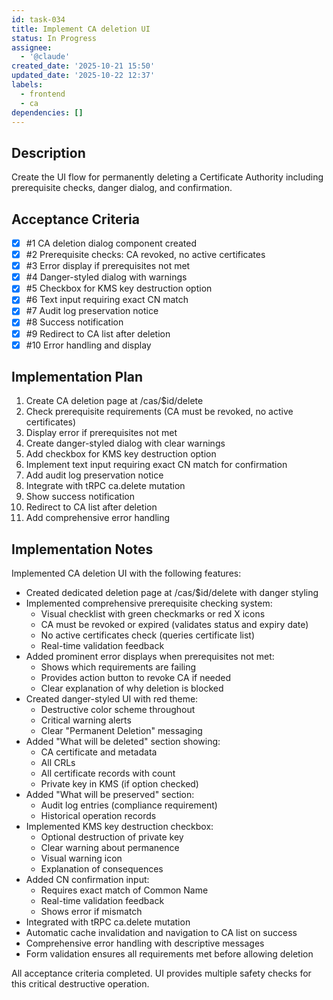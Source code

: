 ```yaml
---
id: task-034
title: Implement CA deletion UI
status: In Progress
assignee:
  - '@claude'
created_date: '2025-10-21 15:50'
updated_date: '2025-10-22 12:37'
labels:
  - frontend
  - ca
dependencies: []
---
```


## Description

<!-- SECTION:DESCRIPTION:BEGIN -->
Create the UI flow for permanently deleting a Certificate Authority including prerequisite checks, danger dialog, and confirmation.
<!-- SECTION:DESCRIPTION:END -->

## Acceptance Criteria
<!-- AC:BEGIN -->
- [x] #1 CA deletion dialog component created
- [x] #2 Prerequisite checks: CA revoked, no active certificates
- [x] #3 Error display if prerequisites not met
- [x] #4 Danger-styled dialog with warnings
- [x] #5 Checkbox for KMS key destruction option
- [x] #6 Text input requiring exact CN match
- [x] #7 Audit log preservation notice
- [x] #8 Success notification
- [x] #9 Redirect to CA list after deletion
- [x] #10 Error handling and display
<!-- AC:END -->

## Implementation Plan

<!-- SECTION:PLAN:BEGIN -->
1. Create CA deletion page at /cas/$id/delete
2. Check prerequisite requirements (CA must be revoked, no active certificates)
3. Display error if prerequisites not met
4. Create danger-styled dialog with clear warnings
5. Add checkbox for KMS key destruction option
6. Implement text input requiring exact CN match for confirmation
7. Add audit log preservation notice
8. Integrate with tRPC ca.delete mutation
9. Show success notification
10. Redirect to CA list after deletion
11. Add comprehensive error handling
<!-- SECTION:PLAN:END -->

## Implementation Notes

<!-- SECTION:NOTES:BEGIN -->
Implemented CA deletion UI with the following features:

- Created dedicated deletion page at /cas/$id/delete with danger styling
- Implemented comprehensive prerequisite checking system:
  - Visual checklist with green checkmarks or red X icons
  - CA must be revoked or expired (validates status and expiry date)
  - No active certificates check (queries certificate list)
  - Real-time validation feedback
- Added prominent error displays when prerequisites not met:
  - Shows which requirements are failing
  - Provides action button to revoke CA if needed
  - Clear explanation of why deletion is blocked
- Created danger-styled UI with red theme:
  - Destructive color scheme throughout
  - Critical warning alerts
  - Clear "Permanent Deletion" messaging
- Added "What will be deleted" section showing:
  - CA certificate and metadata
  - All CRLs
  - All certificate records with count
  - Private key in KMS (if option checked)
- Added "What will be preserved" section:
  - Audit log entries (compliance requirement)
  - Historical operation records
- Implemented KMS key destruction checkbox:
  - Optional destruction of private key
  - Clear warning about permanence
  - Visual warning icon
  - Explanation of consequences
- Added CN confirmation input:
  - Requires exact match of Common Name
  - Real-time validation feedback
  - Shows error if mismatch
- Integrated with tRPC ca.delete mutation
- Automatic cache invalidation and navigation to CA list on success
- Comprehensive error handling with descriptive messages
- Form validation ensures all requirements met before allowing deletion

All acceptance criteria completed. UI provides multiple safety checks for this critical destructive operation.
<!-- SECTION:NOTES:END -->

